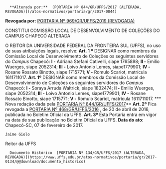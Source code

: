       **Alterada por:**  [PORTARIA Nº 844/GR/UFFS/2017 (ALTERADA, REVOGADA)](/atos-normativos/portaria/gr/2017-0844) 

 **Revogada por:**  [PORTARIA Nº 969/GR/UFFS/2019 (REVOGADA)](/atos-normativos/portaria/gr/2019-0969) 

   CONSTITUI COMISSÃO LOCAL DE DESENVOLVIMENTO DE COLEÇÕES DO CAMPUS CHAPECÓ ALTERADA  

 O REITOR DA UNIVERSIDADE FEDERAL DA FRONTEIRA SUL (UFFS), no uso de suas atribuições legais, resolve:  **Art. 1**  **º**  DESIGNAR como membros da Comissão Local de Desenvolvimento de Coleções os seguintes servidores do *Campus* Chapecó:   **I -**  Adriana Stefani Cativelli, siape 1765898;   **II -**  Emilio Wuerges, siape 2052314;   **III -**  Loivo Antonio Lemes, siape1779901;   **IV -**  Rosane Rossato Binotto, siape 1715771;   **V -**  Romulo Scariot, matrícula 1611711017.    **Art. 1º** DESIGNAR como membros da Comissão Local de Desenvolvimento de Coleções os seguintes servidores do *Campus* Chapecó: **I -** Soraya Arruda Waltrick, siape 1832474; **II -** Emilio Wuerges, siape 2052314; **III -** Loivo Antonio Lemes, siape1779901; **IV -** Rosane Rossato Binotto, siape 1715771; **V -** Romulo Scariot, matrícula 1611711017. *** Nova redação dada pela [PORTARIA Nº 844/GR/UFFS/2017](https://www.uffs.edu.br/atos-normativos/portaria/gr/2017-0844)**    **Art. 2º** Fica revogada a [PORTARIA Nº 468/GR/UFFS/2016](https://www.uffs.edu.br/atos-normativos/portaria/gr/2016-0468)  , de 20 de abril de 2016, publicada no Boletim Oficial da UFFS.   **Art. 3º** Esta Portaria entra em vigor na data de sua publicação no Boletim Oficial da UFFS.      **Data do ato:** Chapecó-SC, 07 de fevereiro de 2017.   
 

    Jaime Giolo   
 Reitor da UFFS 

      Documento Histórico  [PORTARIA Nº 134/GR/UFFS/2017 (ALTERADA, REVOGADA)](https://www.uffs.edu.br/atos-normativos/portaria/gr/2017-0134/@@download/documento_historico)     
      